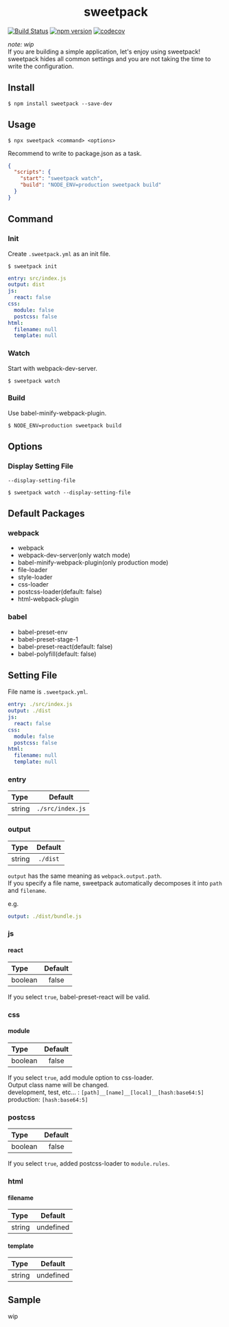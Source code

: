 <div align="center">
  <h1>sweetpack</h1>
</div>

[![Build Status](https://travis-ci.org/abouthiroppy/sweetpack.svg)](https://travis-ci.org/abouthiroppy/sweetpack)
[![npm version](https://badge.fury.io/js/sweetpack.svg)](https://badge.fury.io/js/sweetpack)
[![codecov](https://codecov.io/gh/abouthiroppy/sweetpack/branch/master/graph/badge.svg)](https://codecov.io/gh/abouthiroppy/sweetpack)

*note: wip*  
If you are building a simple application, let's enjoy using sweetpack!  
sweetpack hides all common settings and you are not taking the time to write the configuration.

## Install
```
$ npm install sweetpack --save-dev
```

## Usage
```
$ npx sweetpack <command> <options>
```

Recommend to write to package.json as a task.

```json
{
  "scripts": {
    "start": "sweetpack watch",
    "build": "NODE_ENV=production sweetpack build"
  }
}
```

## Command
### Init
Create `.sweetpack.yml` as an init file.

```
$ sweetpack init
```

```yaml
entry: src/index.js
output: dist
js:
  react: false
css:
  module: false
  postcss: false
html:
  filename: null
  template: null
```

### Watch
Start with webpack-dev-server.
```
$ sweetpack watch
```

### Build
Use babel-minify-webpack-plugin.  
```
$ NODE_ENV=production sweetpack build
```

## Options
### Display Setting File
`--display-setting-file`

```
$ sweetpack watch --display-setting-file
```

## Default Packages
### webpack
- webpack
- webpack-dev-server(only watch mode)
- babel-minify-webpack-plugin(only production mode)
- file-loader
- style-loader
- css-loader
- postcss-loader(default: false)
- html-webpack-plugin

### babel
- babel-preset-env
- babel-preset-stage-1
- babel-preset-react(default: false)
- babel-polyfill(default: false)


## Setting File
File name is `.sweetpack.yml`.

```yaml
entry: ./src/index.js
output: ./dist
js:
  react: false
css:
  module: false
  postcss: false
html:
  filename: null
  template: null
```

### entry
| Type | Default |
| :--- | :---: |
| string | `./src/index.js` |

### output
| Type | Default |
| :--- | :---: |
| string | `./dist` |

`output` has the same meaning as `webpack.output.path`.   
If you specify a file name, sweetpack automatically decomposes it into `path` and `filename`.   

e.g.
```yaml
output: ./dist/bundle.js
```

### js
#### react
| Type | Default |
| :--- | :---: |
| boolean | false |

If you select `true`, babel-preset-react will be valid.

### css
#### module
| Type | Default |
| :--- | :---: |
| boolean | false |

If you select `true`, add module option to css-loader.  
Output class name will be changed.  
development, test, etc... : `[path]__[name]__[local]__[hash:base64:5]`  
production: `[hash:base64:5]`

### postcss
| Type | Default |
| :--- | :---: |
| boolean | false |

If you select `true`, added postcss-loader to `module.rules`.

### html
#### filename
| Type | Default |
| :--- | :---: |
| string | undefined |


#### template
| Type | Default |
| :--- | :---: |
| string | undefined |

## Sample
wip
